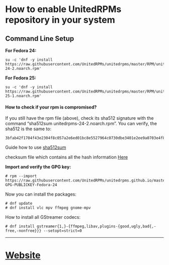 # How to enable UnitedRPMs repository in your system

## Command Line Setup

**For Fedora 24:**

```
su -c 'dnf -y install https://raw.githubusercontent.com/UnitedRPMs/unitedrpms/master/RPM/unitedrpms-24-2.noarch.rpm'
```

**For Fedora 25:**

```
su -c 'dnf -y install https://raw.githubusercontent.com/UnitedRPMs/unitedrpms/master/RPM/unitedrpms-25-1.noarch.rpm'

```


#### How to check if your rpm is compromised?

If you still have the rpm file (above), check its sha512 signature with the command “sha512sum unitedrpms-24-2.noarch.rpm”.
You can verify, the sha512 is the same to:
```
3bfab42f1704f43e2304f8c057a2e6ed01bc8e5527964c0730dbe3401e2ee9a0703e4f87a3c34970b7d0da8993439a33e6abfc14f0d8a5c8cc3519229c718f42
```
Guide how to use [sha512sum](http://docs.oracle.com/cd/E36784_01/html/E36870/sha512sum-1.html)

checksum file which contains all the hash information [Here](https://raw.githubusercontent.com/UnitedRPMs/unitedrpms/master/unitedrpms-CHECKSUM)




**Import and verify the GPG key:**

```
# rpm --import https://raw.githubusercontent.com/UnitedRPMs/unitedrpms.github.io/master/URPMS-GPG-PUBLICKEY-Fedora-24
```

Now you can install the packages:

```
# dnf update
# dnf install vlc mpv ffmpeg gnome-mpv
```

How to install all GStreamer codecs:
```
# dnf install gstreamer{1,}-{ffmpeg,libav,plugins-{good,ugly,bad{,-free,-nonfree}}} --setopt=strict=0
```

-----

# [Website](https://unitedrpms.github.io/)

